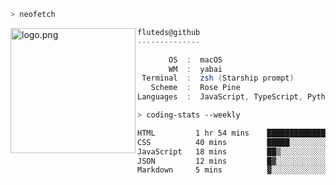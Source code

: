 ```zsh
> neofetch
```

<!--img align="left" src="https://github.com/fluteds.png" alt="logo.png" width="200"/>-->
<img align="left" src="https://external-content.duckduckgo.com/iu/?u=https%3A%2F%2F78.media.tumblr.com%2F975fca5f82161b190efdcaa05ffbd4ec%2Ftumblr_p6q6m9TJF01x3p3jmo1_500.png&f=1&nofb=1" alt="logo.png" width="200"/>

```csharp
fluteds@github
--------------

       OS  :  macOS
       WM  :  yabai
 Terminal  :  zsh (Starship prompt)  
   Scheme  :  Rose Pine  
Languages  :  JavaScript, TypeScript, Python, HTML, CSS  

```

```zsh
> coding-stats --weekly
```

<!--START_SECTION:waka-->

```txt
HTML         1 hr 54 mins    ██████████████▒░░░░░░░░░░   57.47 %
CSS          40 mins         █████░░░░░░░░░░░░░░░░░░░░   20.24 %
JavaScript   18 mins         ██▒░░░░░░░░░░░░░░░░░░░░░░   09.23 %
JSON         12 mins         █▓░░░░░░░░░░░░░░░░░░░░░░░   06.08 %
Markdown     5 mins          ▓░░░░░░░░░░░░░░░░░░░░░░░░   02.93 %
```

<!--END_SECTION:waka-->
